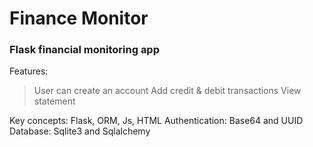 # Finance Monitor

### Flask financial monitoring app

Features:

> User can create an account
> Add credit & debit transactions
> View statement

Key concepts: Flask, ORM, Js, HTML
Authentication: Base64 and UUID
Database: Sqlite3 and Sqlalchemy
